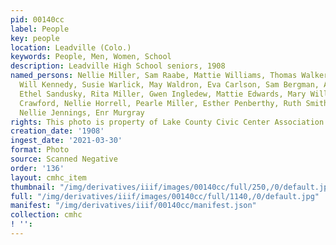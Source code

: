 ```yaml
---
pid: 00140cc
label: People
key: people
location: Leadville (Colo.)
keywords: People, Men, Women, School
description: Leadville High School seniors, 1908
named_persons: Nellie Miller, Sam Raabe, Mattie Williams, Thomas Walker, Laura Feller,
  Will Kennedy, Susie Warlick, May Waldron, Eva Carlson, Sam Bergman, Adda Crawford,
  Ethel Sandusky, Rita Miller, Gwen Ingledew, Mattie Edwards, Mary Williams, Mary
  Crawford, Nellie Horrell, Pearle Miller, Esther Penberthy, Ruth Smith, Evelyn Mayer,
  Nellie Jennings, Enr Murgray
rights: This photo is property of Lake County Civic Center Association.
creation_date: '1908'
ingest_date: '2021-03-30'
format: Photo
source: Scanned Negative
order: '136'
layout: cmhc_item
thumbnail: "/img/derivatives/iiif/images/00140cc/full/250,/0/default.jpg"
full: "/img/derivatives/iiif/images/00140cc/full/1140,/0/default.jpg"
manifest: "/img/derivatives/iiif/00140cc/manifest.json"
collection: cmhc
! '': 
---
```

